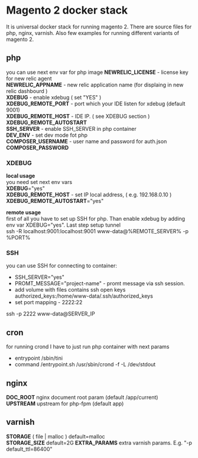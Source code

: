 # Magento 2 docker stack

It is universal docker stack for running magento 2. There are source files for php, nginx, varnish. Also few examples for running different variants of magento 2.

## php
you can use next env var for php image
**NEWRELIC_LICENSE** - license key for new relic agent <br>
**NEWRELIC_APPNAME** - new relic application name (for displaing in new relic dashbourd ) <br>
**XDEBUG** - enable xdebug ( set "YES" )<br>
**XDEBUG_REMOTE_PORT** - port which your IDE listen for xdebug (default 9001) <br> 
**XDEBUG_REMOTE_HOST** - IDE IP. ( see XDEBUG section )<br>
**XDEBUG_REMOTE_AUTOSTART** <br>
**SSH_SERVER** - enable SSH_SERVER in php container<br>
**DEV_ENV** - set dev mode fot php <br>
**COMPOSER_USERNAME** - user name and password for auth.json <br>
**COMPOSER_PASSWORD** <br>

### XDEBUG
__local usage__ <br>
you need set next env vars <br>
**XDEBUG**="yes"<br>
**XDEBUG_REMOTE_HOST** - set IP local address, ( e.g. 192.168.0.10 )<br>
**XDEBUG_REMOTE_AUTOSTART**="yes"<br>

__remote usage__ <br>
first of all you have to set up SSH for php. Than enable xdebug by adding env var XDEBUG="yes". Last step setup tunnel <br>
ssh -R localhost:9001:localhost:9001 www-data@%REMOTE_SERVER% -p %PORT% 

### SSH
you can use SSH for connecting to container: 
- SSH_SERVER="yes" <br>
- PROMT_MESSAGE="project-name" - promt message via ssh session.
- add volume with files contains ssh open keys authorized_keys:/home/www-data/.ssh/authorized_keys<br>
- set port mapping - 2222:22<br>

ssh -p 2222 www-data@SERVER_IP 

## cron
for running crond I have to just run php container with next params <br>
 - entrypoint /sbin/tini
 - command /entrypoint.sh /usr/sbin/crond -f -L /dev/stdout

## nginx
**DOC_ROOT** nginx document root param (default /app/current) <br>
**UPSTREAM** upstream for php-fpm (default app)

## varnish 
**STORAGE** ( file | malloc ) default=malloc<br>
**STORAGE_SIZE** default=2G
**EXTRA_PARAMS** extra varnish params. E.g. "-p default_ttl=86400"



